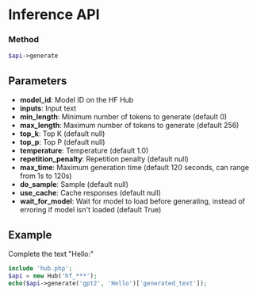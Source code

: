 # Inference API

### Method

```php
$api->generate
```

## Parameters

* **model_id**: Model ID on the HF Hub
* **inputs**: Input text
* **min_length**: Minimum number of tokens to generate (default 0)
* **max_length**: Maximum number of tokens to generate (default 256)
* **top_k**: Top K (default null)
* **top_p**: Top P (default null)
* **temperature**: Temperature (default 1.0)
* **repetition_penalty**: Repetition penalty (default null)
* **max_time**: Maximum generation time (default 120 seconds, can range from 1s to 120s)
* **do_sample**: Sample (default null)
* **use_cache**: Cache responses (default null)
* **wait_for_model**: Wait for model to load before generating, instead of erroring if model isn't loaded (default True)

## Example

Complete the text "Hello:"

```php
include 'hub.php';
$api = new Hub('hf_***');
echo($api->generate('gpt2', 'Hello')['generated_text']); 
```